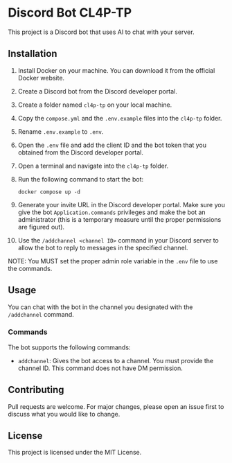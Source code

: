 # Discord Bot CL4P-TP

This project is a Discord bot that uses AI to chat with your server.

## Installation

1. Install Docker on your machine. You can download it from the official Docker website.

2. Create a Discord bot from the Discord developer portal.

3. Create a folder named `cl4p-tp` on your local machine.

4. Copy the `compose.yml` and the `.env.example` files into the `cl4p-tp` folder.

5. Rename `.env.example` to `.env`.

6. Open the `.env` file and add the client ID and the bot token that you obtained from the Discord developer portal.

7. Open a terminal and navigate into the `cl4p-tp` folder.

8. Run the following command to start the bot:
    ```
    docker compose up -d
    ```

9. Generate your invite URL in the Discord developer portal. Make sure you give the bot `Application.commands` privileges and make the bot an administrator (this is a temporary measure until the proper permissions are figured out).

10. Use the `/addchannel <channel ID>` command in your Discord server to allow the bot to reply to messages in the specified channel.

NOTE: You MUST set the proper admin role variable in the `.env` file to use the commands.

## Usage

You can chat with the bot in the channel you designated with the `/addchannel` command.

### Commands

The bot supports the following commands:

- `addchannel`: Gives the bot access to a channel. You must provide the channel ID. This command does not have DM permission.

## Contributing

Pull requests are welcome. For major changes, please open an issue first to discuss what you would like to change.

## License

This project is licensed under the MIT License.